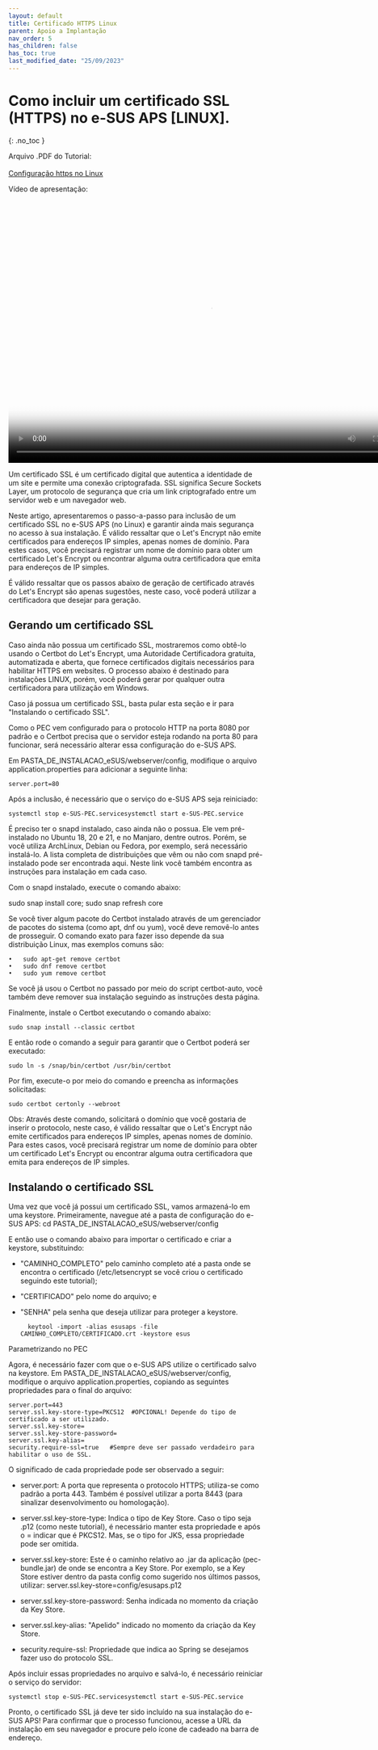 ```yaml
---
layout: default
title: Certificado HTTPS Linux
parent: Apoio a Implantação
nav_order: 5
has_children: false
has_toc: true
last_modified_date: "25/09/2023"
---
```


# Como incluir um certificado SSL (HTTPS) no e-SUS APS [LINUX].
{: .no_toc }

Arquivo .PDF do Tutorial: <br><br>
<a href="https://saps-ms.github.io/Manual-eSUS_APS/Configuração_Linux.pdf" target="_blank">Configuração https no Linux</a>

Vídeo de apresentação: <br>

<video width="800" height="520" controls="controls" poster="capa_linux.png">
  <source src="https://saps-ms.github.io/Manual-eSUS_APS/linux.mp4" type="video/mp4">
</video>

Um certificado SSL é um certificado digital que autentica a identidade de um site e permite uma conexão criptografada. SSL significa Secure Sockets Layer, um protocolo de segurança que cria um link criptografado entre um servidor web e um navegador web.

Neste artigo, apresentaremos o passo-a-passo para inclusão de um certificado SSL no e-SUS APS (no Linux) e garantir ainda mais segurança no acesso à sua instalação. É válido ressaltar que o Let's Encrypt não emite certificados para endereços IP simples, apenas nomes de domínio. Para estes casos, você precisará registrar um nome de domínio para obter um certificado Let's Encrypt ou encontrar alguma outra certificadora que emita para endereços de IP simples.

É válido ressaltar que os passos abaixo de geração de certificado através do Let's Encrypt são apenas sugestões, neste caso, você poderá utilizar a certificadora que desejar para geração.

## Gerando um certificado SSL

Caso ainda não possua um certificado SSL, mostraremos como obtê-lo usando o Certbot do Let's Encrypt, uma Autoridade Certificadora gratuita, automatizada e aberta, que fornece certificados digitais necessários para habilitar HTTPS em websites. O processo abaixo é destinado para instalações LINUX, porém, você poderá gerar por qualquer outra certificadora para utilização em Windows.

Caso já possua um certificado SSL, basta pular esta seção e ir para "Instalando o certificado SSL".

Como o PEC vem configurado para o protocolo HTTP na porta 8080 por padrão e o Certbot precisa que o servidor esteja rodando na porta 80 para funcionar, será necessário alterar essa configuração do e-SUS APS. 
 
Em PASTA_DE_INSTALACAO_eSUS/webserver/config, modifique o arquivo application.properties para adicionar a seguinte linha: 

    server.port=80

Após a inclusão, é necessário que o serviço do e-SUS APS seja reiniciado:

    systemctl stop e-SUS-PEC.servicesystemctl start e-SUS-PEC.service

 É preciso ter o snapd instalado, caso ainda não o possua. Ele vem pré-instalado no Ubuntu 18, 20 e 21, e no Manjaro, dentre outros. Porém, se você utiliza ArchLinux, Debian ou Fedora, por exemplo, será necessário instalá-lo. A lista completa de distribuições que vêm ou não com snapd pré-instalado pode ser encontrada aqui. Neste link você também encontra as instruções para instalação em cada caso.

 Com o snapd instalado, execute o comando abaixo:

 sudo snap install core; sudo snap refresh core

 Se você tiver algum pacote do Certbot instalado através de um gerenciador de pacotes do sistema (como apt, dnf ou yum), você deve removê-lo antes de prosseguir. O comando exato para fazer isso depende da sua distribuição Linux, mas exemplos comuns são:

    •	sudo apt-get remove certbot
    •	sudo dnf remove certbot
    •	sudo yum remove certbot

Se você já usou o Certbot no passado por meio do script certbot-auto, você também deve remover sua instalação seguindo as instruções desta página.

 Finalmente, instale o Certbot executando o comando abaixo:

    sudo snap install --classic certbot

 E então rode o comando a seguir para garantir que o Certbot poderá ser executado:

    sudo ln -s /snap/bin/certbot /usr/bin/certbot

Por fim, execute-o por meio do comando e preencha as informações solicitadas:

    sudo certbot certonly --webroot

Obs: Através deste comando, solicitará o domínio que você gostaria de inserir o protocolo, neste caso, é válido ressaltar que o Let's Encrypt não emite certificados para endereços IP simples, apenas nomes de domínio. Para estes casos, você precisará registrar um nome de domínio para obter um certificado Let's Encrypt ou encontrar alguma outra certificadora que emita para endereços de IP simples.

## Instalando o certificado SSL

Uma vez que você já possui um certificado SSL, vamos armazená-lo em uma keystore. Primeiramente, navegue até a pasta de configuração do e-SUS APS:
cd PASTA_DE_INSTALACAO_eSUS/webserver/config


E então use o comando abaixo para importar o certificado e criar a keystore, substituindo:

- "CAMINHO_COMPLETO" pelo caminho completo até a pasta onde se encontra o certificado (/etc/letsencrypt se você criou o certificado seguindo este tutorial);

- "CERTIFICADO" pelo nome do arquivo; e

- "SENHA" pela senha que deseja utilizar para proteger a keystore.

        keytool -import -alias esusaps -file CAMINHO_COMPLETO/CERTIFICADO.crt -keystore esus

Parametrizando no PEC

Agora, é necessário fazer com que o e-SUS APS utilize o certificado salvo na keystore. Em PASTA_DE_INSTALACAO_eSUS/webserver/config, modifique o arquivo application.properties, copiando as seguintes propriedades para o final do arquivo:

    server.port=443   
    server.ssl.key-store-type=PKCS12  #OPCIONAL! Depende do tipo de certificado a ser utilizado.
    server.ssl.key-store=
    server.ssl.key-store-password=
    server.ssl.key-alias=
    security.require-ssl=true   #Sempre deve ser passado verdadeiro para habilitar o uso de SSL.

O significado de cada propriedade pode ser observado a seguir:

- server.port: A porta que representa o protocolo HTTPS; utiliza-se como padrão a porta 443. Também é possível utilizar a porta 8443 (para sinalizar desenvolvimento ou homologação).

- server.ssl.key-store-type: Indica o tipo de Key Store. Caso o tipo seja .p12 (como neste tutorial), é necessário manter esta propriedade e após o = indicar que é PKCS12. Mas, se o tipo for JKS, essa propriedade pode ser omitida.

- server.ssl.key-store: Este é o caminho relativo ao .jar da aplicação (pec-bundle.jar) de onde se encontra a Key Store. Por exemplo, se a Key Store estiver dentro da pasta config como sugerido nos últimos passos, utilizar: server.ssl.key-store=config/esusaps.p12

- server.ssl.key-store-password: Senha indicada no momento da criação da Key Store.

- server.ssl.key-alias: "Apelido" indicado no momento da criação da Key Store.

- security.require-ssl: Propriedade que indica ao Spring se desejamos fazer uso do protocolo SSL.

Após incluir essas propriedades no arquivo e salvá-lo, é necessário reiniciar o serviço do servidor:

    systemctl stop e-SUS-PEC.servicesystemctl start e-SUS-PEC.service

Pronto, o certificado SSL já deve ter sido incluído na sua instalação do e-SUS APS! Para confirmar que o processo funcionou, acesse a URL da instalação em seu navegador e procure pelo ícone de cadeado na barra de endereço.
